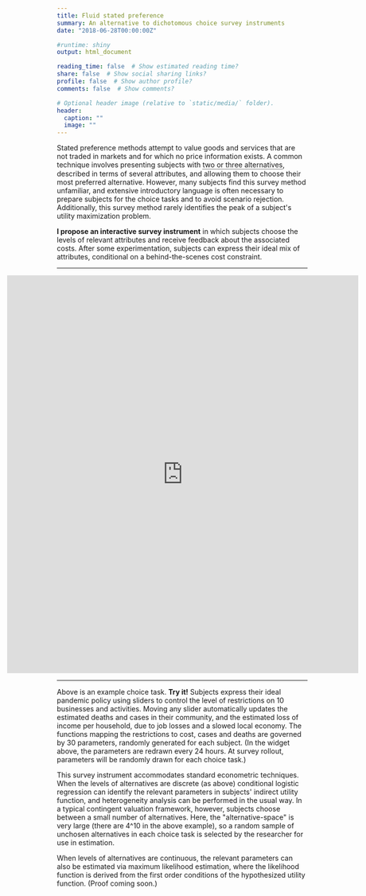 ```yaml
---
title: Fluid stated preference
summary: An alternative to dichotomous choice survey instruments
date: "2018-06-28T00:00:00Z"

#runtime: shiny
output: html_document

reading_time: false  # Show estimated reading time?
share: false  # Show social sharing links?
profile: false  # Show author profile?
comments: false  # Show comments?

# Optional header image (relative to `static/media/` folder).
header:
  caption: ""
  image: ""
---
```


<style>

u {
  position: relative;
  display: inline-block;
  border-bottom: 1px dotted black;
  text-decoration: none;
}

u span {
visibility: hidden;
  width: 350px;
  background-color: #795548;
  color: #fff;
  text-align: left;
  text-color: white;
  font-size: 15px;
  border-radius: 6px;
  padding: 10px 10px 10px 10px;
  
  /* Position the tooltip */
  position: absolute;
  z-index: 1;
  top: 100%;
  left: 50%;
  margin-left: -60px;
  
  opacity: 0;
  transition: opacity 1s;
  }

u:hover span {
  visibility: visible;
  opacity: 1;
}
</style>


Stated preference methods attempt to value goods and services that are not traded in markets and for which no price information exists. A common technique involves presenting subjects with <u>two or three alternatives<span>Typically one alternative is "the status quo" or the option to forgo all costs and benefits associated with the good or service being valued.</span></u>, described in terms of several attributes, and allowing them to choose their most preferred alternative. However, many subjects find this survey method unfamiliar, and extensive introductory language is often necessary to prepare subjects for the choice tasks and to avoid scenario rejection. Additionally, this survey method rarely identifies the peak of a subject's utility maximization problem. 

<strong>I propose an interactive survey instrument</strong> in which subjects choose the levels of relevant attributes and receive feedback about the associated costs. After some experimentation, subjects can express their ideal mix of attributes, conditional on a behind-the-scenes cost constraint.

<HR>

<iframe style="padding-left:-100px; margin-left:-100px" height="800" width="140%" frameborder="no" src="https://joemitchellnelson.shinyapps.io/survey-instrument/"> </iframe>

<HR>

Above is an example choice task. <strong>Try it!</strong> Subjects express their ideal pandemic policy using sliders to control the level of restrictions on 10 businesses and activities. Moving any slider automatically updates the estimated deaths and cases in their community, and the estimated loss of income per household, due to job losses and a slowed local economy. The functions mapping the restrictions to cost, cases and deaths are governed by 30 parameters, randomly generated for each subject. (In the widget above, the parameters are redrawn every 24 hours. At survey rollout, parameters will be randomly drawn for each choice task.)

This survey instrument accommodates standard econometric techniques. When the levels of alternatives are discrete (as above) conditional logistic regression can identify the relevant parameters in subjects' indirect utility function, and heterogeneity analysis can be performed in the usual way. In a typical contingent valuation framework, however, subjects choose between a small number of alternatives. Here, the "alternative-space" is very large (there are 4^10 in the above example), so a random sample of unchosen alternatives in each choice task is selected by the researcher for use in estimation.

When levels of alternatives are continuous, the relevant parameters can also be estimated via maximum likelihood estimation, where the likelihood function is derived from the first order conditions of the hypothesized utility function. (Proof coming soon.)


